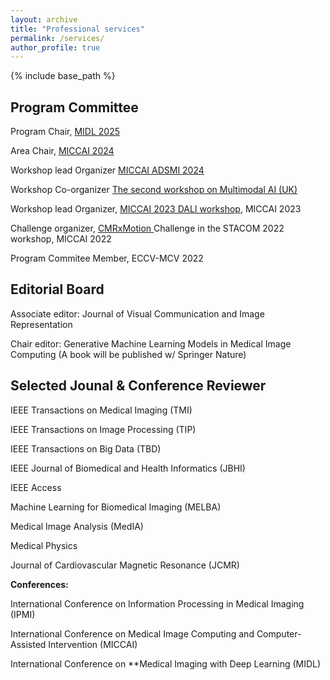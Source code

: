```yaml
---
layout: archive
title: "Professional services"
permalink: /services/
author_profile: true
---
```

{% include base_path %}

Program Committee
-----------------
Program Chair, [MIDL 2025](https://2025.midl.io/)

Area Chair, [MICCAI 2024](https://conferences.miccai.org/2024/en/)

Workshop lead Organizer [MICCAI ADSMI 2024](https://adsmi-miccai.github.io/)

Workshop  Co-organizer [The second workshop on Multimodal AI (UK)](https://multimodalai.github.io/)


Workshop lead Organizer, [MICCAI 2023 DALI workshop](https://dali-miccai.github.io/), MICCAI 2023

Challenge organizer, [CMRxMotion ](http://cmr.miccai.cloud/)Challenge in the STACOM 2022 workshop, MICCAI 2022

Program Commitee Member, ECCV-MCV 2022

Editorial Board
---------------

Associate editor: Journal of Visual Communication and Image Representation

Chair editor: Generative Machine Learning Models in Medical Image Computing (A book will be published w/ Springer Nature)


Selected Jounal & Conference Reviewer
-------------------------------------

IEEE Transactions on Medical Imaging (TMI)

IEEE Transactions on Image Processing (TIP)

IEEE Transactions on Big Data (TBD)

IEEE Journal of Biomedical and Health Informatics (JBHI)

IEEE Access

Machine Learning for Biomedical Imaging (MELBA)

Medical Image Analysis (MedIA)

Medical Physics

Journal of Cardiovascular Magnetic Resonance (JCMR)

**Conferences:**

International Conference on Information Processing in Medical Imaging (IPMI)

International Conference on Medical Image Computing and Computer-Assisted Intervention (MICCAI)

International Conference on **Medical Imaging with Deep Learning (MIDL)


